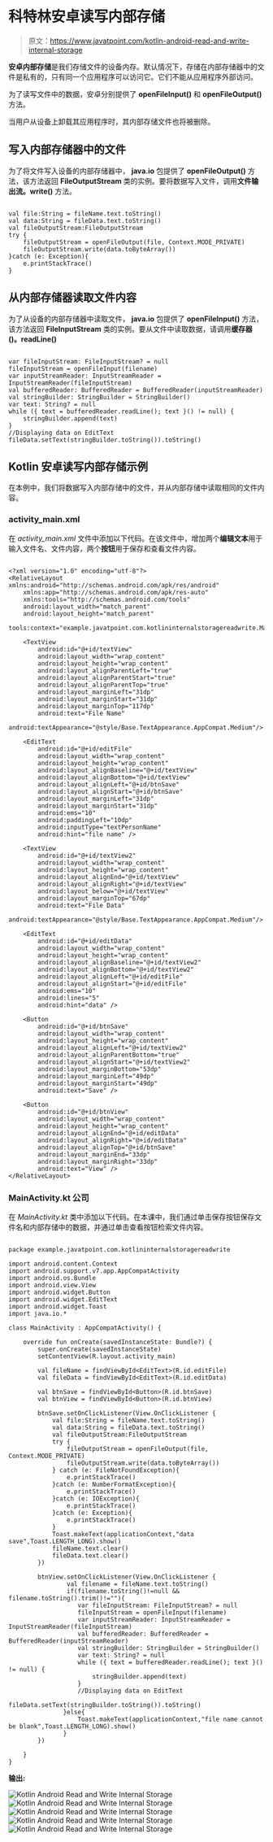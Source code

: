 # 科特林安卓读写内部存储

> 原文：<https://www.javatpoint.com/kotlin-android-read-and-write-internal-storage>

**安卓内部存储**是我们存储文件的设备内存。默认情况下，存储在内部存储器中的文件是私有的，只有同一个应用程序可以访问它。它们不能从应用程序外部访问。

为了读写文件中的数据，安卓分别提供了 **openFileInput()** 和 **openFileOutput()** 方法。

当用户从设备上卸载其应用程序时，其内部存储文件也将被删除。

## 写入内部存储器中的文件

为了将文件写入设备的内部存储器中， **java.io** 包提供了 **openFileOutput()** 方法，该方法返回 **FileOutputStream** 类的实例。要将数据写入文件，调用**文件输出流。write()** 方法。

```

val file:String = fileName.text.toString()
val data:String = fileData.text.toString()
val fileOutputStream:FileOutputStream
try {
    fileOutputStream = openFileOutput(file, Context.MODE_PRIVATE)
    fileOutputStream.write(data.toByteArray())
}catch (e: Exception){
    e.printStackTrace()
}

```

## 从内部存储器读取文件内容

为了从设备的内部存储器中读取文件， **java.io** 包提供了 **openFileInput()** 方法，该方法返回 **FileInputStream** 类的实例。要从文件中读取数据，请调用**缓存器()。readLine()**

```

var fileInputStream: FileInputStream? = null
fileInputStream = openFileInput(filename)
var inputStreamReader: InputStreamReader = InputStreamReader(fileInputStream)
val bufferedReader: BufferedReader = BufferedReader(inputStreamReader)
val stringBuilder: StringBuilder = StringBuilder()
var text: String? = null
while ({ text = bufferedReader.readLine(); text }() != null) {
    stringBuilder.append(text)
}
//Displaying data on EditText
fileData.setText(stringBuilder.toString()).toString()

```

## Kotlin 安卓读写内部存储示例

在本例中，我们将数据写入内部存储中的文件，并从内部存储中读取相同的文件内容。

### activity_main.xml

在 *activity_main.xml* 文件中添加以下代码。在该文件中，增加两个**编辑文本**用于输入文件名、文件内容，两个**按钮**用于保存和查看文件内容。

```

<?xml version="1.0" encoding="utf-8"?>
<RelativeLayout xmlns:android="http://schemas.android.com/apk/res/android"
    xmlns:app="http://schemas.android.com/apk/res-auto"
    xmlns:tools="http://schemas.android.com/tools"
    android:layout_width="match_parent"
    android:layout_height="match_parent"
    tools:context="example.javatpoint.com.kotlininternalstoragereadwrite.MainActivity">

    <TextView
        android:id="@+id/textView"
        android:layout_width="wrap_content"
        android:layout_height="wrap_content"
        android:layout_alignParentLeft="true"
        android:layout_alignParentStart="true"
        android:layout_alignParentTop="true"
        android:layout_marginLeft="31dp"
        android:layout_marginStart="31dp"
        android:layout_marginTop="117dp"
        android:text="File Name"
        android:textAppearance="@style/Base.TextAppearance.AppCompat.Medium"/>

    <EditText
        android:id="@+id/editFile"
        android:layout_width="wrap_content"
        android:layout_height="wrap_content"
        android:layout_alignBaseline="@+id/textView"
        android:layout_alignBottom="@+id/textView"
        android:layout_alignLeft="@+id/btnSave"
        android:layout_alignStart="@+id/btnSave"
        android:layout_marginLeft="31dp"
        android:layout_marginStart="31dp"
        android:ems="10"
        android:paddingLeft="10dp"
        android:inputType="textPersonName"
        android:hint="file name" />

    <TextView
        android:id="@+id/textView2"
        android:layout_width="wrap_content"
        android:layout_height="wrap_content"
        android:layout_alignEnd="@+id/textView"
        android:layout_alignRight="@+id/textView"
        android:layout_below="@+id/textView"
        android:layout_marginTop="67dp"
        android:text="File Data"
        android:textAppearance="@style/Base.TextAppearance.AppCompat.Medium"/>

    <EditText
        android:id="@+id/editData"
        android:layout_width="wrap_content"
        android:layout_height="wrap_content"
        android:layout_alignBaseline="@+id/textView2"
        android:layout_alignBottom="@+id/textView2"
        android:layout_alignLeft="@+id/editFile"
        android:layout_alignStart="@+id/editFile"
        android:ems="10"
        android:lines="5"
        android:hint="data" />

    <Button
        android:id="@+id/btnSave"
        android:layout_width="wrap_content"
        android:layout_height="wrap_content"
        android:layout_alignLeft="@+id/textView2"
        android:layout_alignParentBottom="true"
        android:layout_alignStart="@+id/textView2"
        android:layout_marginBottom="53dp"
        android:layout_marginLeft="49dp"
        android:layout_marginStart="49dp"
        android:text="Save" />

    <Button
        android:id="@+id/btnView"
        android:layout_width="wrap_content"
        android:layout_height="wrap_content"
        android:layout_alignEnd="@+id/editData"
        android:layout_alignRight="@+id/editData"
        android:layout_alignTop="@+id/btnSave"
        android:layout_marginEnd="33dp"
        android:layout_marginRight="33dp"
        android:text="View" />
</RelativeLayout>

```

### MainActivity.kt 公司

在 *MainActivity.kt* 类中添加以下代码。在本课中，我们通过单击保存按钮保存文件名和内部存储中的数据，并通过单击查看按钮检索文件内容。

```

package example.javatpoint.com.kotlininternalstoragereadwrite

import android.content.Context
import android.support.v7.app.AppCompatActivity
import android.os.Bundle
import android.view.View
import android.widget.Button
import android.widget.EditText
import android.widget.Toast
import java.io.*

class MainActivity : AppCompatActivity() {

    override fun onCreate(savedInstanceState: Bundle?) {
        super.onCreate(savedInstanceState)
        setContentView(R.layout.activity_main)

        val fileName = findViewById<EditText>(R.id.editFile)
        val fileData = findViewById<EditText>(R.id.editData)

        val btnSave = findViewById<Button>(R.id.btnSave)
        val btnView = findViewById<Button>(R.id.btnView)

        btnSave.setOnClickListener(View.OnClickListener {
            val file:String = fileName.text.toString()
            val data:String = fileData.text.toString()
            val fileOutputStream:FileOutputStream
            try {
                fileOutputStream = openFileOutput(file, Context.MODE_PRIVATE)
                fileOutputStream.write(data.toByteArray())
            } catch (e: FileNotFoundException){
                e.printStackTrace()
            }catch (e: NumberFormatException){
                e.printStackTrace()
            }catch (e: IOException){
                e.printStackTrace()
            }catch (e: Exception){
                e.printStackTrace()
            }
            Toast.makeText(applicationContext,"data save",Toast.LENGTH_LONG).show()
            fileName.text.clear()
            fileData.text.clear()
        })

        btnView.setOnClickListener(View.OnClickListener {
                val filename = fileName.text.toString()
                if(filename.toString()!=null && filename.toString().trim()!=""){
                   var fileInputStream: FileInputStream? = null
                   fileInputStream = openFileInput(filename)
                   var inputStreamReader: InputStreamReader = InputStreamReader(fileInputStream)
                   val bufferedReader: BufferedReader = BufferedReader(inputStreamReader)
                   val stringBuilder: StringBuilder = StringBuilder()
                   var text: String? = null
                   while ({ text = bufferedReader.readLine(); text }() != null) {
                       stringBuilder.append(text)
                   }
                   //Displaying data on EditText
                   fileData.setText(stringBuilder.toString()).toString()
               }else{
                   Toast.makeText(applicationContext,"file name cannot be blank",Toast.LENGTH_LONG).show()
               }
        })

    }
}

```

**输出:**

![Kotlin Android Read and Write Internal Storage](img/4aa762f3e7114c4d0e0481dafec74746.png) ![Kotlin Android Read and Write Internal Storage](img/277ed7b356ce60e783daa4aaabb1e07f.png)
![Kotlin Android Read and Write Internal Storage](img/f316796c220fba918a22cdf65409a79a.png) ![Kotlin Android Read and Write Internal Storage](img/7afd8ab2f2c571f58f521571a08f4885.png)
![Kotlin Android Read and Write Internal Storage](img/2d21ebca7a5382a4bb6e93ac15e267bc.png)